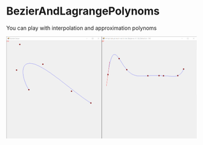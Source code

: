 # BezierAndLagrangePolynoms
You can play with interpolation and approximation polynoms

![Screenshot](Screenshot.png)
